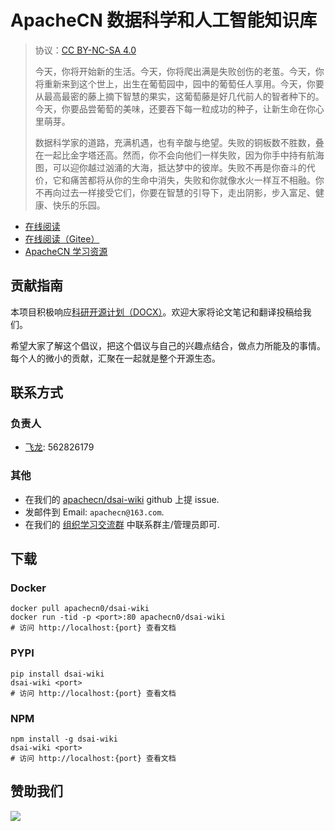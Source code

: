 # ApacheCN 数据科学和人工智能知识库

> 协议：[CC BY-NC-SA 4.0](http://creativecommons.org/licenses/by-nc-sa/4.0/)
> 
> 今天，你将开始新的生活。今天，你将爬出满是失败创伤的老茧。今天，你将重新来到这个世上，出生在葡萄园中，园中的葡萄任人享用。今天，你要从最高最密的藤上摘下智慧的果实，这葡萄藤是好几代前人的智者种下的。今天，你要品尝葡萄的美味，还要吞下每一粒成功的种子，让新生命在你心里萌芽。
> 
> 数据科学家的道路，充满机遇，也有辛酸与绝望。失败的铜板数不胜数，叠在一起比金字塔还高。然而，你不会向他们一样失败，因为你手中持有航海图，可以迎你越过汹涌的大海，抵达梦中的彼岸。失败不再是你奋斗的代价，它和痛苦都将从你的生命中消失，失败和你就像水火一样互不相融。你不再向过去一样接受它们，你要在智慧的引导下，走出阴影，步入富足、健康、快乐的乐园。


* [在线阅读](https://dsai-wiki.apachecn.org)
* [在线阅读（Gitee）](https://apachecn.gitee.io/dsai-wiki/)
* [ApacheCN 学习资源](http://docs.apachecn.org/)

## 贡献指南

本项目积极响应[科研开源计划（DOCX）](https://mmcheng.net/docx/)。欢迎大家将论文笔记和翻译投稿给我们。

希望大家了解这个倡议，把这个倡议与自己的兴趣点结合，做点力所能及的事情。每个人的微小的贡献，汇聚在一起就是整个开源生态。

## 联系方式

### 负责人

* [飞龙](https://github.com/wizardforcel): 562826179

### 其他

*   在我们的 [apachecn/dsai-wiki](https://github.com/apachecn/dsai-wiki) github 上提 issue.
*   发邮件到 Email: `apachecn@163.com`.
*   在我们的 [组织学习交流群](http://www.apachecn.org/organization/348.html) 中联系群主/管理员即可.

## 下载

### Docker

```
docker pull apachecn0/dsai-wiki
docker run -tid -p <port>:80 apachecn0/dsai-wiki
# 访问 http://localhost:{port} 查看文档
```

### PYPI

```
pip install dsai-wiki
dsai-wiki <port>
# 访问 http://localhost:{port} 查看文档
```

### NPM

```
npm install -g dsai-wiki
dsai-wiki <port>
# 访问 http://localhost:{port} 查看文档
```

## 赞助我们

![](http://data.apachecn.org/img/about/donate.jpg)
